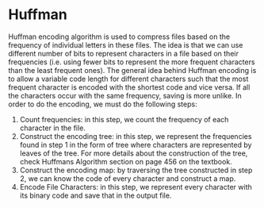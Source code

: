 # Huffman


Huffman encoding algorithm is used to compress files based on the frequency of individual letters in these files. The idea is that we can use different number of bits to represent characters in a file based on their frequencies (i.e. using fewer bits to represent the more frequent characters than the least frequent ones). The general idea behind Huffman encoding is to allow a variable code length for different characters such that the most frequent character is encoded with the shortest code and vice versa. If all the characters occur with the same frequency, saving is more unlike.
In order to do the encoding, we must do the following steps:
1. Count frequencies: in this step, we count the frequency of each character in the file.
2. Construct the encoding tree: in this step, we represent the frequencies found in step 1 in the form of tree where characters are represented by leaves of the tree. For more details about the construction of the tree, check Huffmans Algorithm section on page 456 on the textbook.
3. Construct the encoding map: by traversing the tree constructed in step 2, we can know the code of every character and construct a map.
4. Encode File Characters: in this step, we represent every character with its binary code and save that in the output file.
